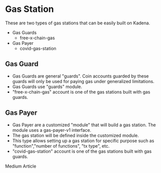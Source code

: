 # Gas Station

These are two types of gas stations that can be easily built on Kadena.
- Gas Guards
  - free-x-chain-gas
- Gas Payer
  - covid-gas-station

## Gas Guard
 - Gas Guards are general "guards". Coin accounts guarded by these guards will only be used for paying gas under generalized limitations.
 - Gas Guards use "guards" module.
 - "free-x-chain-gas" account is one of the gas stations built with gas guards.

## Gas Payer
  - Gas Payer are a customized "module" that will build a gas station. The module uses a gas-payer-v1 interface.
  - The gas station will be defined inside the customized module.
  - This type allows setting up a gas station for specific purpose such as "function","number of functions", "tx type", etc.
  - "covid-gas-station" account is one of the gas stations built with gas guards.

Medium Article
